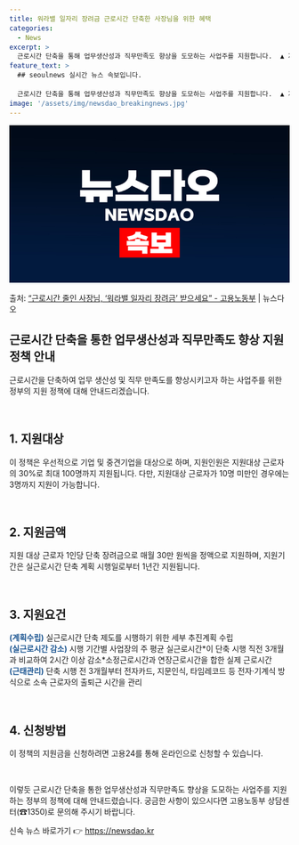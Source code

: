 ```yaml
---
title: 워라밸 일자리 장려금 근로시간 단축한 사장님을 위한 혜택
categories:
  - News
excerpt: >
  근로시간 단축을 통해 업무생산성과 직무만족도 향상을 도모하는 사업주를 지원합니다.  ▲ 지원대상   우선지원…
feature_text: >
  ## seoulnews 실시간 뉴스 속보입니다.

  근로시간 단축을 통해 업무생산성과 직무만족도 향상을 도모하는 사업주를 지원합니다.  ▲ 지원대상   우선지원…
image: '/assets/img/newsdao_breakingnews.jpg'
---
```


![뉴스다오 속보](/assets/img/newsdao_breakingnews.jpg)

<p>출처: <a href="https://newsdao.kr/3750" rel="dofollow">“근로시간 줄인 사장님, ‘워라밸 일자리 장려금’ 받으세요” - 고용노동부</a> | 뉴스다오</p>

<h2 data-ke-size="size26">근로시간 단축을 통한 업무생산성과 직무만족도 향상 지원 정책 안내</h2>
근로시간을 단축하여 업무 생산성 및 직무 만족도를 향상시키고자 하는 사업주를 위한 정부의 지원 정책에 대해 안내드리겠습니다.

<p data-ke-size="size16">&nbsp;</p>

<h2 data-ke-size="size24">1. 지원대상</h2>
이 정책은 우선적으로 기업 및 중견기업을 대상으로 하며, 지원인원은 지원대상 근로자의 30%로 최대 100명까지 지원됩니다. 다만, 지원대상 근로자가 10명 미만인 경우에는 3명까지 지원이 가능합니다.

<p data-ke-size="size16">&nbsp;</p>

<h2 data-ke-size="size24">2. 지원금액</h2>
지원 대상 근로자 1인당 단축 장려금으로 매월 30만 원씩을 정액으로 지원하며, 지원기간은 실근로시간 단축 계획 시행일로부터 1년간 지원됩니다.

<p data-ke-size="size16">&nbsp;</p>

<h2 data-ke-size="size24">3. 지원요건</h2>
<b><span style="color: #1a5490;">(계획수립)</span></b> 실근로시간 단축 제도를 시행하기 위한 세부 추진계획 수립<br>
<b><span style="color: #1a5490;">(실근로시간 감소)</span></b> 시행 기간별 사업장의 주 평균 실근로시간*이 단축 시행 직전 3개월과 비교하여 2시간 이상 감소*소정근로시간과 연장근로시간을 합한 실제 근로시간<br>
<b><span style="color: #1a5490;">(근태관리)</span></b> 단축 시행 전 3개월부터 전자카드, 지문인식, 타임레코드 등 전자·기계식 방식으로 소속 근로자의 출퇴근 시간을 관리

<p data-ke-size="size16">&nbsp;</p>

<h2 data-ke-size="size24">4. 신청방법</h2>
이 정책의 지원금을 신청하려면 고용24를 통해 온라인으로 신청할 수 있습니다.

<p data-ke-size="size16">&nbsp;</p>

이렇듯 근로시간 단축을 통한 업무생산성과 직무만족도 향상을 도모하는 사업주를 지원하는 정부의 정책에 대해 안내드렸습니다. 궁금한 사항이 있으시다면 고용노동부 상담센터(☎1350)로 문의해 주시기 바랍니다. 

신속 뉴스 바로가기 👉 <a href="https://newsdao.kr" rel="dofollow">https://newsdao.kr</a>



